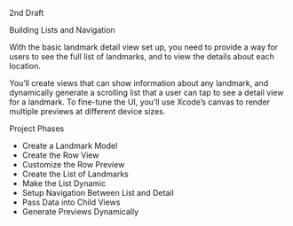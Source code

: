 2nd Draft

Building Lists and Navigation

With the basic landmark detail view set up, you need to provide a way for users to see the full list of landmarks, and to view the details about each location.

You’ll create views that can show information about any landmark, and dynamically generate a scrolling list that a user can tap to see a detail view for a landmark.
To fine-tune the UI, you’ll use Xcode’s canvas to render multiple previews at different device sizes.

Project Phases
* Create a Landmark Model
* Create the Row View
* Customize the Row Preview
* Create the List of Landmarks
* Make the List Dynamic
* Setup Navigation Between List and Detail
* Pass Data into Child Views
* Generate Previews Dynamically
  
